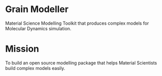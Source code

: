 # Grain Modeller
Material Science Modelling Toolkit that produces complex models for Molecular Dynamics simulation.

# Mission
To build an open source modelling package that helps Material Scientists build complex models easily.


